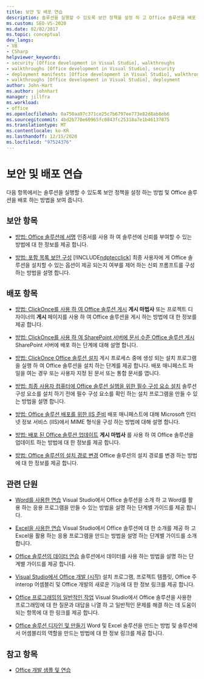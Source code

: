 ```yaml
---
title: 보안 및 배포 연습
description: 솔루션을 실행할 수 있도록 보안 정책을 설정 하 고 Office 솔루션을 배포 하는 방법을 알아봅니다.
ms.custom: SEO-VS-2020
ms.date: 02/02/2017
ms.topic: conceptual
dev_langs:
- VB
- CSharp
helpviewer_keywords:
- security [Office development in Visual Studio], walkthroughs
- walkthroughs [Office development in Visual Studio], security
- deployment manifests [Office development in Visual Studio], walkthroughs
- walkthroughs [Office development in Visual Studio], deployment
author: John-Hart
ms.author: johnhart
manager: jillfra
ms.workload:
- office
ms.openlocfilehash: 0a750aa97c371ce25c7b6797ee773e82d8ab8eb6
ms.sourcegitcommit: 4bd2b770e60965fc0843fc25318a7e1b46137875
ms.translationtype: MT
ms.contentlocale: ko-KR
ms.lasthandoff: 12/15/2020
ms.locfileid: "97524376"
---
```

# <a name="security-and-deployment-walkthroughs"></a>보안 및 배포 연습
  다음 항목에서는 솔루션을 실행할 수 있도록 보안 정책을 설정 하는 방법 및 Office 솔루션을 배포 하는 방법을 보여 줍니다.

## <a name="security-topics"></a>보안 항목
- [방법: Office 솔루션에 서명](../vsto/how-to-sign-office-solutions.md) 인증서를 사용 하 여 솔루션에 신뢰를 부여할 수 있는 방법에 대 한 정보를 제공 합니다.

- [방법: 포함 목록 보안 구성](../vsto/how-to-configure-inclusion-list-security.md) [!INCLUDE[ndptecclick](../vsto/includes/ndptecclick-md.md)] 최종 사용자에 게 Office 솔루션을 설치할 수 있는 옵션이 제공 되는지 여부를 제어 하는 신뢰 프롬프트를 구성 하는 방법을 설명 합니다.

## <a name="deployment-topics"></a>배포 항목
- [방법: ClickOnce를 사용 하 여 Office 솔루션 게시](/previous-versions/bb386095(v=vs.110)) **게시 마법사** 또는 프로젝트 디자이너의 **게시** 페이지를 사용 하 여 Office 솔루션을 게시 하는 방법에 대 한 정보를 제공 합니다.

- [방법: ClickOnce를 사용 하 여 SharePoint 서버에 문서 수준 Office 솔루션 게시](/previous-versions/bb608595(v=vs.110)) SharePoint 서버에 배포 하는 단계에 대해 설명 합니다.

- [방법: ClickOnce Office 솔루션 설치](/previous-versions/bb608592(v=vs.110)) 게시 프로세스 중에 생성 되는 설치 프로그램을 실행 하 여 Office 솔루션을 설치 하는 단계를 제공 합니다. 배포 매니페스트 파일을 여는 경우 또는 사용자 지정 된 문서 또는 통합 문서를 엽니다.

- [방법: 최종 사용자 컴퓨터에 Office 솔루션 실행을 위한 필수 구성 요소 설치](/previous-versions/bb608608(v=vs.110)) 솔루션 구성 요소를 설치 하기 전에 필수 구성 요소를 확인 하는 설치 프로그램을 만들 수 있는 방법을 설명 합니다.

- [방법: Office 솔루션 배포를 위한 IIS 준비](/previous-versions/bb608629(v=vs.110)) 배포 매니페스트에 대해 Microsoft 인터넷 정보 서비스 (IIS)에서 MIME 형식을 구성 하는 방법에 대해 설명 합니다.

- [방법: 배포 된 Office 솔루션 업데이트](/previous-versions/bb157871(v=vs.110)) **게시 마법사** 를 사용 하 여 Office 솔루션을 업데이트 하는 방법에 대 한 정보를 제공 합니다.

- [방법: Office 솔루션의 설치 경로 변경](/previous-versions/bb608626(v=vs.110)) Office 솔루션의 설치 경로를 변경 하는 방법에 대 한 정보를 제공 합니다.

## <a name="related-sections"></a>관련 단원
- [Word를 사용한 연습](../vsto/walkthroughs-using-word.md) Visual Studio에서 Office 솔루션을 소개 하 고 Word를 활용 하는 응용 프로그램을 만들 수 있는 방법을 설명 하는 단계별 가이드를 제공 합니다.

- [Excel을 사용한 연습](../vsto/walkthroughs-using-excel.md) Visual Studio에서 Office 솔루션에 대 한 소개를 제공 하 고 Excel을 활용 하는 응용 프로그램을 만드는 방법을 설명 하는 단계별 가이드를 소개 합니다.

- [Office 솔루션의 데이터 연습](../vsto/data-in-office-solutions-walkthroughs.md) 솔루션에서 데이터를 사용 하는 방법을 설명 하는 단계별 가이드를 제공 합니다.

- [Visual Studio에서 Office 개발 &#40;시작&#41;](../vsto/getting-started-office-development-in-visual-studio.md) 설치 프로그램, 프로젝트 템플릿, Office 주 interop 어셈블리 및 Office 개발의 새로운 기능에 대 한 정보 링크를 제공 합니다.

- [Office 프로그래밍의 일반적인 작업](../vsto/common-tasks-in-office-programming.md) Visual Studio에서 Office 솔루션을 사용한 프로그래밍에 대 한 질문과 대답을 나열 하 고 일반적인 문제를 해결 하는 데 도움이 되는 항목에 대 한 링크를 제공 합니다.

- [Office 솔루션 디자인 및 만들기](../vsto/designing-and-creating-office-solutions.md) Word 및 Excel 솔루션을 만드는 방법 및 솔루션에서 어셈블리의 역할을 만드는 방법에 대 한 정보 링크를 제공 합니다.

## <a name="see-also"></a>참고 항목
- [Office 개발 샘플 및 연습](../vsto/office-development-samples-and-walkthroughs.md)